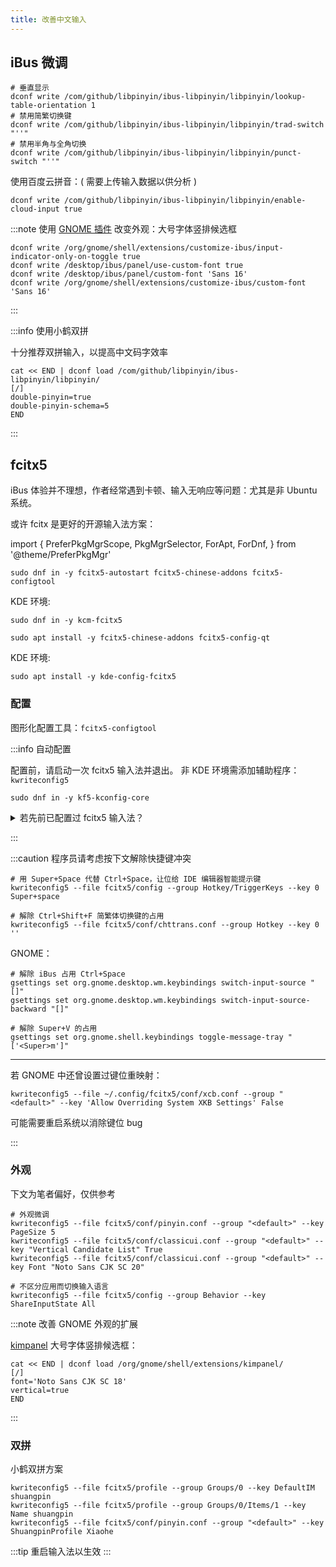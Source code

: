 ```yaml
---
title: 改善中文输入
---
```


## iBus 微调

```shell
# 垂直显示
dconf write /com/github/libpinyin/ibus-libpinyin/libpinyin/lookup-table-orientation 1
# 禁用简繁切换键
dconf write /com/github/libpinyin/ibus-libpinyin/libpinyin/trad-switch "''"
# 禁用半角与全角切换
dconf write /com/github/libpinyin/ibus-libpinyin/libpinyin/punct-switch "''"
```

使用百度云拼音：( 需要上传输入数据以供分析 )

    dconf write /com/github/libpinyin/ibus-libpinyin/libpinyin/enable-cloud-input true

:::note 使用 [GNOME 插件](https://extensions.gnome.org/extension/4112/customize-ibus/) 改变外观：大号字体竖排候选框

```shell
dconf write /org/gnome/shell/extensions/customize-ibus/input-indicator-only-on-toggle true
dconf write /desktop/ibus/panel/use-custom-font true
dconf write /desktop/ibus/panel/custom-font 'Sans 16'
dconf write /org/gnome/shell/extensions/customize-ibus/custom-font 'Sans 16'
```

:::

:::info 使用小鹤双拼

十分推荐双拼输入，以提高中文码字效率

    cat << END | dconf load /com/github/libpinyin/ibus-libpinyin/libpinyin/
    [/]
    double-pinyin=true
    double-pinyin-schema=5
    END

:::

## fcitx5

iBus 体验并不理想，作者经常遇到卡顿、输入无响应等问题：尤其是非 Ubuntu 系统。

或许 fcitx 是更好的开源输入法方案：

import {
PreferPkgMgrScope,
PkgMgrSelector,
ForApt,
ForDnf,
} from '@theme/PreferPkgMgr'

 <PreferPkgMgrScope dnf apt>
<PkgMgrSelector />

 <ForDnf>

    sudo dnf in -y fcitx5-autostart fcitx5-chinese-addons fcitx5-configtool

KDE 环境:

    sudo dnf in -y kcm-fcitx5

 </ForDnf>

 <ForApt>

    sudo apt install -y fcitx5-chinese-addons fcitx5-config-qt

KDE 环境:

    sudo apt install -y kde-config-fcitx5

 </ForApt>

</PreferPkgMgrScope>

### 配置

图形化配置工具：`fcitx5-configtool`

:::info 自动配置

配置前，请启动一次 fcitx5 输入法并退出。
非 KDE 环境需添加辅助程序：`kwriteconfig5`

    sudo dnf in -y kf5-kconfig-core

<details>
  <summary>若先前已配置过 fcitx5 输入法？</summary>
  本文只考虑过初始配置状态，自动二次配置难免会有 bug，
  建议备份旧配置后重置
<br/>
<code>mv ~/.config/fcitx5 backupcfg-fcitx</code>
</details>

:::

:::caution 程序员请考虑按下文解除快捷键冲突

```shell
# 用 Super+Space 代替 Ctrl+Space，让位给 IDE 编辑器智能提示键
kwriteconfig5 --file fcitx5/config --group Hotkey/TriggerKeys --key 0 Super+space

# 解除 Ctrl+Shift+F 简繁体切换键的占用
kwriteconfig5 --file fcitx5/conf/chttrans.conf --group Hotkey --key 0 ''
```

GNOME：

```shell
# 解除 iBus 占用 Ctrl+Space
gsettings set org.gnome.desktop.wm.keybindings switch-input-source "[]"
gsettings set org.gnome.desktop.wm.keybindings switch-input-source-backward "[]"

# 解除 Super+V 的占用
gsettings set org.gnome.shell.keybindings toggle-message-tray "['<Super>m']"

```

---

若 GNOME 中还曾设置过键位重映射：

    kwriteconfig5 --file ~/.config/fcitx5/conf/xcb.conf --group "<default>" --key 'Allow Overriding System XKB Settings' False

可能需要重启系统以消除键位 bug

:::

### 外观

下文为笔者偏好，仅供参考

```shell
# 外观微调
kwriteconfig5 --file fcitx5/conf/pinyin.conf --group "<default>" --key PageSize 5
kwriteconfig5 --file fcitx5/conf/classicui.conf --group "<default>" --key "Vertical Candidate List" True
kwriteconfig5 --file fcitx5/conf/classicui.conf --group "<default>" --key Font "Noto Sans CJK SC 20"

# 不区分应用而切换输入语言
kwriteconfig5 --file fcitx5/config --group Behavior --key ShareInputState All
```

:::note 改善 GNOME 外观的扩展

[kimpanel](https://extensions.gnome.org/extension/261/kimpanel/)
大号字体竖排候选框：

```shell
cat << END | dconf load /org/gnome/shell/extensions/kimpanel/
[/]
font='Noto Sans CJK SC 18'
vertical=true
END
```

:::

### 双拼

小鹤双拼方案

```shell
kwriteconfig5 --file fcitx5/profile --group Groups/0 --key DefaultIM shuangpin
kwriteconfig5 --file fcitx5/profile --group Groups/0/Items/1 --key Name shuangpin
kwriteconfig5 --file fcitx5/conf/pinyin.conf --group "<default>" --key ShuangpinProfile Xiaohe
```

:::tip 重启输入法以生效
:::
